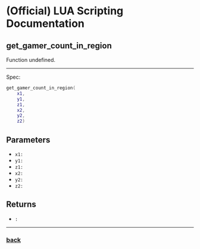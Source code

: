 
# (Official) LUA Scripting Documentation

## get_gamer_count_in_region

Function undefined.

___

Spec:

```lua
get_gamer_count_in_region(
	x1,
	y1,
	z1,
	x2,
	y2,
	z2)
```

## Parameters

- `x1:` 
- `y1:` 
- `z1:` 
- `x2:` 
- `y2:` 
- `z2:` 

## Returns

- `:` 

___

### [back](../other)
